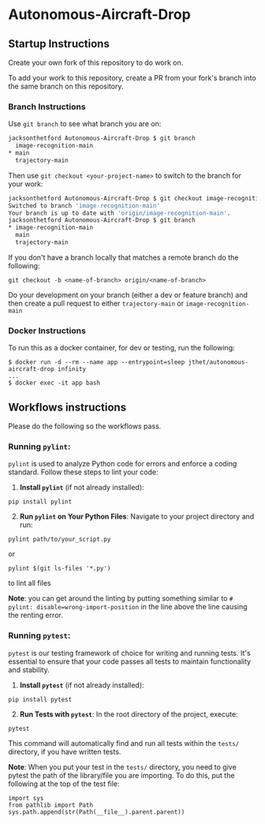 # Autonomous-Aircraft-Drop

## Startup Instructions

Create your own fork of this repository to do work on. 

To add your work to this repository, create a PR from your fork's branch into the same branch on this repository.

### Branch Instructions

Use `git branch` to see what branch you are on:
```sh
jacksonthetford Autonomous-Aircraft-Drop $ git branch
  image-recognition-main
* main
  trajectory-main
```

Then use `git checkout <your-project-name>` to switch to the branch for your work:

``` sh
jacksonthetford Autonomous-Aircraft-Drop $ git checkout image-recognition-main
Switched to branch 'image-recognition-main'
Your branch is up to date with 'origin/image-recognition-main'.
jacksonthetford Autonomous-Aircraft-Drop $ git branch
* image-recognition-main
  main
  trajectory-main
```

If you don't have a branch locally that matches a remote branch do the following:

`git checkout -b <name-of-branch> origin/<name-of-branch>`

Do your development on your branch (either a dev or feature branch) and then create a pull request to either `trajectory-main` or `image-recognition-main`


### Docker Instructions

To run this as a docker container, for dev or testing, run the following:

```
$ docker run -d --rm --name app --entrypoint=sleep jthet/autonomous-aircraft-drop infinity
...
$ docker exec -it app bash
```

## Workflows instructions

Please do the following so the workflows pass.

### Running `pylint`:

`pylint` is used to analyze Python code for errors and enforce a coding standard. Follow these steps to lint your code:

1. **Install `pylint`** (if not already installed):

```
pip install pylint
```

2. **Run `pylint` on Your Python Files**:
Navigate to your project directory and run:

```
pylint path/to/your_script.py
```
or 

```
pylint $(git ls-files '*.py')
```
to lint all files

**Note**: you can get around the linting by putting something similar to `# pylint: disable=wrong-import-position` in the line above the line causing the renting error. 


### Running `pytest`:

`pytest` is our testing framework of choice for writing and running tests. It's essential to ensure that your code passes all tests to maintain functionality and stability.

1. **Install `pytest`** (if not already installed):

```pip install pytest```

2. **Run Tests with `pytest`**:
In the root directory of the project, execute:

```
pytest
```
This command will automatically find and run all tests within the `tests/` directory, if you have written tests.

**Note**: When you put your test in the `tests/` directory, you need to give pytest the path of the library/file you are importing. To do this, put the following at the top of the test file:

```
import sys
from pathlib import Path
sys.path.append(str(Path(__file__).parent.parent))
```









